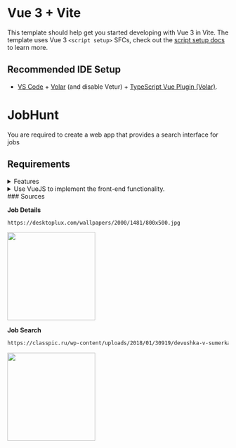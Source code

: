 # Vue 3 + Vite

This template should help get you started developing with Vue 3 in Vite. The template uses Vue 3 `<script setup>` SFCs, check out the [script setup docs](https://v3.vuejs.org/api/sfc-script-setup.html#sfc-script-setup) to learn more.

## Recommended IDE Setup

- [VS Code](https://code.visualstudio.com/) + [Volar](https://marketplace.visualstudio.com/items?itemName=Vue.volar) (and disable Vetur) + [TypeScript Vue Plugin (Volar)](https://marketplace.visualstudio.com/items?itemName=Vue.vscode-typescript-vue-plugin).

# JobHunt

You are required to create a web app that provides a search interface for jobs

## Requirements

<details> <summary> Features </summary>

- [x] Fetch job data from a mock API, using the JSON Provided to you.
- [x] Use VueJS to implement the front-end functionality.
- [ ] Use Tailwind CSS, Bootstrap, or a framework that you are comfortable with to make the web page mobile responsive.
- [ ] Implement a search bar that allows the user to search for jobs by title. The search results should update dynamically as the user types.
- [ ] Implement a dropdown for the Sort By field, with options to filter by highest salary and latest date. The search results should dynamically change on selection.
- [ ] Implement checkboxes that allow the user to filter the search results by category. The categories should be fetched dynamically from the API data. The search results should dynamically change on selection.

</details>

<details><summary> Use VueJS to implement the front-end functionality. </summary>
<details> <summary> Job Search: </summary> 

- [x] Search by Job title
- [x] Sort by Date
- [x] Category sorting 
- [ ] Display Job specifications: title, job ID - <span style="background-color: #FF0000"> not provided </span> , salary, posted <span style="background-color:#FFFF00"> X </span> days ago

</details>

<details> <summary> Job Details: </summary>

 Display the selected job in new page:
  
**1 Box**

  - [ ] Job title
  - [ ] Job ID - <span style="background-color: #FF0000"> not provided </span> 
  - [ ] Location
  - [ ] Salary
  - [ ] Posted <span style="background-color:#FFFF00"> X </span> days ago
  - [ ] 

**2 Box**

- [ ] Job description
- [ ] Apply function

</details>

</details>
### Sources

**Job Details**

```html
https://desktoplux.com/wallpapers/2000/1481/800x500.jpg
```

<kbd>
<img src="https://desktoplux.com/wallpapers/2000/1481/800x500.jpg" width="200"/></kbd>

**Job Search**

```html
https://classpic.ru/wp-content/uploads/2018/01/30919/devushka-v-sumerkah-derzhit-na-vytjanutyh-rukah-bengalskij-ogon.jpg
```

<kbd>
<img src="https://classpic.ru/wp-content/uploads/2018/01/30919/devushka-v-sumerkah-derzhit-na-vytjanutyh-rukah-bengalskij-ogon.jpg" width="200" /></kbd>
